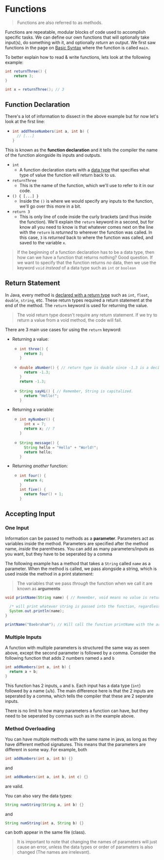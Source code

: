 # Functions

> Functions are also referred to as methods.


Functions are repeatable, modular blocks of code used to accomplish specific tasks. We can define our own functions that will optionally take input(s), do something with it, and optionally *return* an output. We first saw functions in the page on [Basic Syntax](./Basic-Syntax.md) where the function is called `main`.

To better explain how to read & write functions, lets look at the following example:

```java
int returnThree() {
    return 3;
}

int x = returnThree(); // 3

```

## Function Declaration

There's a lot of information to dissect in the above example but for now let's look at the first line:

- ```java
  int addTheseNumbers(int a, int b) { 
    // [...]
  }
  ```

This is known as the **function declaration** and it tells the compiler the name of the function alongside its inputs and outputs.

- `int`
  - A function declaration starts with a [data type](./Variables.md#data-types) that specifies what type of value the function will return back to us.
- `returnThree`
  - This is the name of the function, which we'll use to refer to it in our code.
- `() { [...] }`
  - Inside the `()` is where we would specify any inputs to the function, we'll go over this more in a bit.
- `return 3`
  - This is only line of code inside the curly brackets (and thus inside the function). We'll explain the `return` keyword in a second, but for know all you need to know is that whatever comes next on the line with the `return` is *returned* to wherever the function was called. In this case, `3` is *returned* back to where the function was called, and saved to the variable `x`.

> If the beginning of a function declaration has to be a data type, then how can we have a function that returns nothing? Good question. If we want to specify that the function returns *no* data, then we use the keyword `void` *instead* of a data type such as `int` or `boolean`

## Return Statement

In Java, every method is [declared with a return type](./Functions.md#function-declaration) such as `int`, `float`, `double`, `string`, etc. These return types required a return statement at the end of the method. The `return` keyword is used for returning the value.

> The void return type doesn't require any return statement. If we try to return a value from a void method, the code will fail.

There are 3 main use cases for using the `return` keyword:

- Returning a value:
  - ```java
    int three() {
      return 3;
    }
    ```
  - ```java
    double aNumber() { // return type is double since -1.3 is a decimal.
      return -1.3;
    }
    return -1.3;
    ```
  - ```java
    String sayHi() { // Remember, String is capitalized.
      return "Hello!";
    }
    ```
- Returning a variable:
  - ```java
    int myNumber() {
      int x = 7;
      return x; // 7
    }
    ```
  - ```java
    String message() {
      String hello = "Hello" + "World!";
      return hello;
    }
    ```
- Returning *another* function:
  - ```java
    int four() {
      return 4;
    }
    int five() {
      return four() + 1;
    }
    ```

## Accepting Input

### One Input

Information can be passed to methods as a **parameter**. Parameters act as variables inside the method. Parameters are specified after the method name, *inside* the parentheses. You can add as many parameters/inputs as you want, but they have to be seperated by a comma

The following example has a method that takes a `String` called `name` as a parameter. When the method is called, we pass alongside a string, which is used inside the method in a print statement:
> The variables that we pass *through* the function when we call it are known as **arguments**

```java
void printName(String name) { // Remember, void means no value is returned from the function.

  /* will print whatever string is passed into the function, regardless of if what we pass in is a variable, a call to another function, a normal string, etc. */
  System.out.println(name); 
}

printName("Baebraham"); // Will call the function printName with the argument "Baebraham"
```

### Multiple Inputs

A function with multiple parameters is structured the same way as seen above, except the second parameter is followed by a comma. Consider the following function that adds 2 numbers named `a` and `b`

```java
int addNumbers(int a, int b) {
  return a + b;
}
```

This function has 2 inputs, `a` and `b`. Each input has a data type (`int`) followed by a name (`a`/`b`). The main difference here is that the 2 inputs are seperated by a comma, which tells the compiler that these are 2 seperate inputs.

There is no limit to how many parameters a function can have, but they need to be seperated by commas such as in the example above.

### Method Overloading

You can have multiple methods with the same name in java, as long as they have different method signatures. This means that the parameters are different in some way. For example, both 

```java
int addNumbers(int a, int b) {}
```
and 
```java
int addNumbers(int a, int b, int c) {}
```

are valid.

You can also vary the data types:

```java
String numString(String a, int b) {}
```
and
```java
String numString(int a, String b) {}
```

can both appear in the same file (class).

>It is important to note that changing the names of parameters will just cause an error, unless the data types or order of parameters is also changed (The names are irrelevant).
